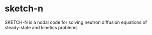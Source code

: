 # sketch-n
SKETCH-N is a nodal code for solving neutron diffusion equations of steady-state and kinetics problems
